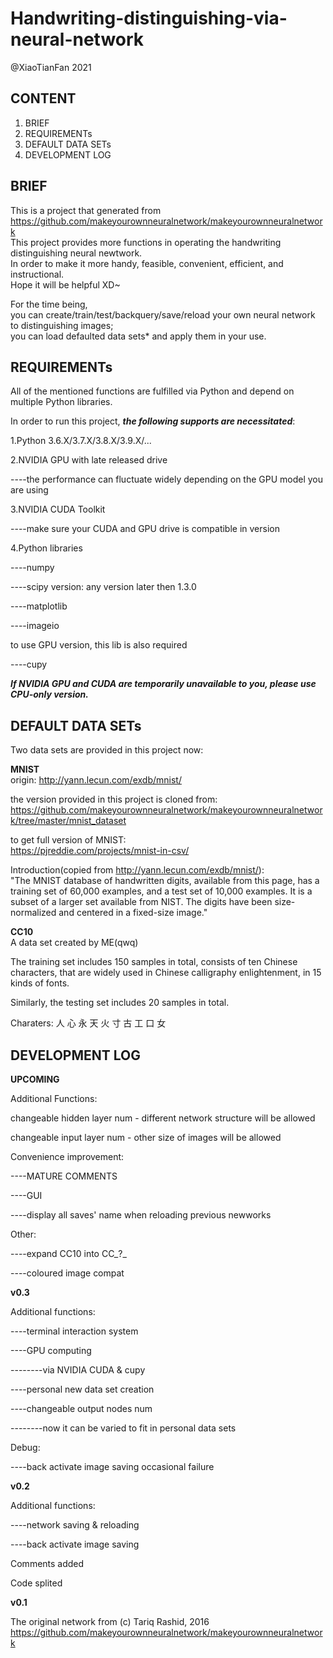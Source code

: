 # Handwriting-distinguishing-via-neural-network  
@XiaoTianFan 2021

CONTENT
-----
1. BRIEF
2. REQUIREMENTs
3. DEFAULT DATA SETs
4. DEVELOPMENT LOG  

BRIEF  
------
This is a project that generated from https://github.com/makeyourownneuralnetwork/makeyourownneuralnetwork  
This project provides more functions in operating the handwriting distinguishing neural newtwork.  
In order to make it more handy, feasible, convenient, efficient, and instructional.  
Hope it will be helpful XD~

For the time being,  
you can create/train/test/backquery/save/reload your own neural network to distinguishing images;  
you can load defaulted data sets* and apply them in your use.  

REQUIREMENTs
------

All of the mentioned functions are fulfilled via Python and depend on multiple Python libraries.  

In order to run this project, ***the following supports are necessitated***:  

1.Python 3.6.X/3.7.X/3.8.X/3.9.X/...  

2.NVIDIA GPU with late released drive  

----the performance can fluctuate widely depending on the GPU model you are using  

3.NVIDIA CUDA Toolkit  

----make sure your CUDA and GPU drive is compatible in version

4.Python libraries  

----numpy  

----scipy  version: any version later then 1.3.0

----matplotlib  

----imageio

to use GPU version, this lib is also required  

----cupy
   
***If NVIDIA GPU and CUDA are temporarily unavailable to you, please use CPU-only version.***


DEFAULT DATA SETs
-----

Two data sets are provided in this project now:

**MNIST**  
origin: http://yann.lecun.com/exdb/mnist/

the version provided in this project is cloned from:
https://github.com/makeyourownneuralnetwork/makeyourownneuralnetwork/tree/master/mnist_dataset

to get full version of MNIST:  
https://pjreddie.com/projects/mnist-in-csv/

Introduction(copied from http://yann.lecun.com/exdb/mnist/):  
"The MNIST database of handwritten digits, available from this page, has a training set of 60,000 examples, and a test set of 10,000 examples. It is a subset of a larger set available from NIST. The digits have been size-normalized and centered in a fixed-size image."

**CC10**  
A data set created by ME(qwq)

The training set includes 150 samples in total, 
consists of ten Chinese characters, that are widely used in Chinese calligraphy enlightenment, in 15 kinds of fonts.

Similarly, the testing set includes 20 samples in total.

Charaters: 人 心 永 天 火 寸 古 工 口 女


DEVELOPMENT LOG
-----

**UPCOMING**

Additional Functions:

changeable hidden layer num - different network structure will be allowed

changeable input layer num - other size of images will be allowed  

Convenience improvement:

----MATURE COMMENTS

----GUI

----display all saves' name when reloading previous newworks  

Other:

----expand CC10 into CC_?_

----coloured image compat
  
**v0.3**

Additional functions:

----terminal interaction system

----GPU computing

--------via NVIDIA CUDA & cupy

----personal new data set creation 

----changeable output nodes num

--------now it can be varied to fit in personal data sets

Debug:

----back activate image saving occasional failure

**v0.2**

Additional functions:

----network saving & reloading

----back activate image saving

Comments added

Code splited

**v0.1**

The original network from (c) Tariq Rashid, 2016
https://github.com/makeyourownneuralnetwork/makeyourownneuralnetwork



